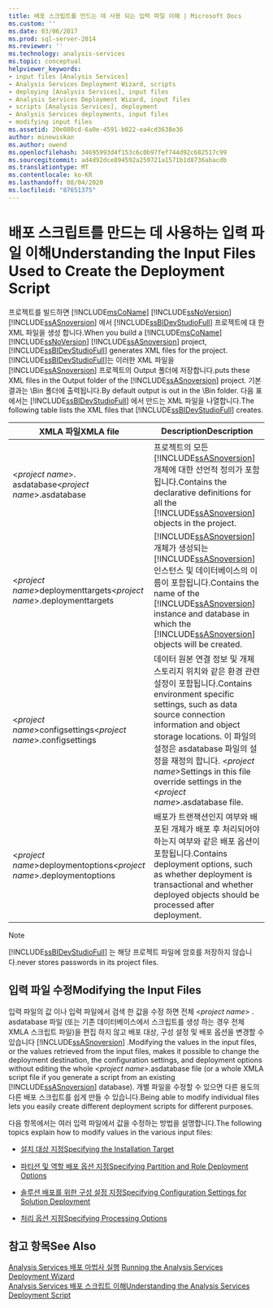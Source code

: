 ```yaml
---
title: 배포 스크립트를 만드는 데 사용 되는 입력 파일 이해 | Microsoft Docs
ms.custom: ''
ms.date: 03/06/2017
ms.prod: sql-server-2014
ms.reviewer: ''
ms.technology: analysis-services
ms.topic: conceptual
helpviewer_keywords:
- input files [Analysis Services]
- Analysis Services Deployment Wizard, scripts
- deploying [Analysis Services], input files
- Analysis Services Deployment Wizard, input files
- scripts [Analysis Services], deployment
- Analysis Services deployments, input files
- modifying input files
ms.assetid: 20e080cd-6a0e-4591-b022-ea4cd3638e36
author: minewiskan
ms.author: owend
ms.openlocfilehash: 34695993d4f153c6c0b97fef744d92c682517c99
ms.sourcegitcommit: ad4d92dce894592a259721a1571b1d8736abacdb
ms.translationtype: MT
ms.contentlocale: ko-KR
ms.lasthandoff: 08/04/2020
ms.locfileid: "87651375"
---
```

# <a name="understanding-the-input-files-used-to-create-the-deployment-script"></a><span data-ttu-id="b7e66-102">배포 스크립트를 만드는 데 사용하는 입력 파일 이해</span><span class="sxs-lookup"><span data-stu-id="b7e66-102">Understanding the Input Files Used to Create the Deployment Script</span></span>
  <span data-ttu-id="b7e66-103">프로젝트를 빌드하면 [!INCLUDE[msCoName](../../includes/msconame-md.md)] [!INCLUDE[ssNoVersion](../../includes/ssnoversion-md.md)] [!INCLUDE[ssASnoversion](../../includes/ssasnoversion-md.md)] 에서 [!INCLUDE[ssBIDevStudioFull](../../includes/ssbidevstudiofull-md.md)] 프로젝트에 대 한 XML 파일을 생성 합니다.</span><span class="sxs-lookup"><span data-stu-id="b7e66-103">When you build a [!INCLUDE[msCoName](../../includes/msconame-md.md)] [!INCLUDE[ssNoVersion](../../includes/ssnoversion-md.md)] [!INCLUDE[ssASnoversion](../../includes/ssasnoversion-md.md)] project, [!INCLUDE[ssBIDevStudioFull](../../includes/ssbidevstudiofull-md.md)] generates XML files for the project.</span></span> [!INCLUDE[ssBIDevStudioFull](../../includes/ssbidevstudiofull-md.md)]<span data-ttu-id="b7e66-104">는 이러한 XML 파일을 [!INCLUDE[ssASnoversion](../../includes/ssasnoversion-md.md)] 프로젝트의 Output 폴더에 저장합니다.</span><span class="sxs-lookup"><span data-stu-id="b7e66-104">puts these XML files in the Output folder of the [!INCLUDE[ssASnoversion](../../includes/ssasnoversion-md.md)] project.</span></span> <span data-ttu-id="b7e66-105">기본 결과는 \Bin 폴더에 출력됩니다.</span><span class="sxs-lookup"><span data-stu-id="b7e66-105">By default output is out in the \Bin folder.</span></span> <span data-ttu-id="b7e66-106">다음 표에서는 [!INCLUDE[ssBIDevStudioFull](../../includes/ssbidevstudiofull-md.md)] 에서 만드는 XML 파일을 나열합니다.</span><span class="sxs-lookup"><span data-stu-id="b7e66-106">The following table lists the XML files that [!INCLUDE[ssBIDevStudioFull](../../includes/ssbidevstudiofull-md.md)] creates.</span></span>  
  
|<span data-ttu-id="b7e66-107">XMLA 파일</span><span class="sxs-lookup"><span data-stu-id="b7e66-107">XMLA file</span></span>|<span data-ttu-id="b7e66-108">Description</span><span class="sxs-lookup"><span data-stu-id="b7e66-108">Description</span></span>|  
|---------------|-----------------|  
|<span data-ttu-id="b7e66-109">\<*project name*>. asdatabase</span><span class="sxs-lookup"><span data-stu-id="b7e66-109">\<*project name*>.asdatabase</span></span>|<span data-ttu-id="b7e66-110">프로젝트의 모든 [!INCLUDE[ssASnoversion](../../includes/ssasnoversion-md.md)] 개체에 대한 선언적 정의가 포함됩니다.</span><span class="sxs-lookup"><span data-stu-id="b7e66-110">Contains the declarative definitions for all the [!INCLUDE[ssASnoversion](../../includes/ssasnoversion-md.md)] objects in the project.</span></span>|  
|<span data-ttu-id="b7e66-111">\<*project name*>deploymenttargets</span><span class="sxs-lookup"><span data-stu-id="b7e66-111">\<*project name*>.deploymenttargets</span></span>|<span data-ttu-id="b7e66-112">[!INCLUDE[ssASnoversion](../../includes/ssasnoversion-md.md)] 개체가 생성되는 [!INCLUDE[ssASnoversion](../../includes/ssasnoversion-md.md)] 인스턴스 및 데이터베이스의 이름이 포함됩니다.</span><span class="sxs-lookup"><span data-stu-id="b7e66-112">Contains the name of the [!INCLUDE[ssASnoversion](../../includes/ssasnoversion-md.md)] instance and database in which the [!INCLUDE[ssASnoversion](../../includes/ssasnoversion-md.md)] objects will be created.</span></span>|  
|<span data-ttu-id="b7e66-113">\<*project name*>configsettings</span><span class="sxs-lookup"><span data-stu-id="b7e66-113">\<*project name*>.configsettings</span></span>|<span data-ttu-id="b7e66-114">데이터 원본 연결 정보 및 개체 스토리지 위치와 같은 환경 관련 설정이 포함됩니다.</span><span class="sxs-lookup"><span data-stu-id="b7e66-114">Contains environment specific settings, such as data source connection information and object storage locations.</span></span> <span data-ttu-id="b7e66-115">이 파일의 설정은 asdatabase 파일의 설정을 재정의 합니다. \<*project name*></span><span class="sxs-lookup"><span data-stu-id="b7e66-115">Settings in this file override settings in the \<*project name*>.asdatabase file.</span></span>|  
|<span data-ttu-id="b7e66-116">\<*project name*>deploymentoptions</span><span class="sxs-lookup"><span data-stu-id="b7e66-116">\<*project name*>.deploymentoptions</span></span>|<span data-ttu-id="b7e66-117">배포가 트랜잭션인지 여부와 배포된 개체가 배포 후 처리되어야 하는지 여부와 같은 배포 옵션이 포함됩니다.</span><span class="sxs-lookup"><span data-stu-id="b7e66-117">Contains deployment options, such as whether deployment is transactional and whether deployed objects should be processed after deployment.</span></span>|  
  
> [!NOTE]  
>  [!INCLUDE[ssBIDevStudioFull](../../includes/ssbidevstudiofull-md.md)] <span data-ttu-id="b7e66-118">는 해당 프로젝트 파일에 암호를 저장하지 않습니다.</span><span class="sxs-lookup"><span data-stu-id="b7e66-118">never stores passwords in its project files.</span></span>  
  
## <a name="modifying-the-input-files"></a><span data-ttu-id="b7e66-119">입력 파일 수정</span><span class="sxs-lookup"><span data-stu-id="b7e66-119">Modifying the Input Files</span></span>  
 <span data-ttu-id="b7e66-120">입력 파일의 값 이나 입력 파일에서 검색 한 값을 수정 하면 전체 \<*project name*> . asdatabase 파일 (또는 기존 데이터베이스에서 스크립트를 생성 하는 경우 전체 XMLA 스크립트 파일)을 편집 하지 않고 배포 대상, 구성 설정 및 배포 옵션을 변경할 수 있습니다 [!INCLUDE[ssASnoversion](../../includes/ssasnoversion-md.md)] .</span><span class="sxs-lookup"><span data-stu-id="b7e66-120">Modifying the values in the input files, or the values retrieved from the input files, makes it possible to change the deployment destination, the configuration settings, and deployment options without editing the whole \<*project name*>.asdatabase file (or a whole XMLA script file if you generate a script from an existing [!INCLUDE[ssASnoversion](../../includes/ssasnoversion-md.md)] database).</span></span> <span data-ttu-id="b7e66-121">개별 파일을 수정할 수 있으면 다른 용도의 다른 배포 스크립트를 쉽게 만들 수 있습니다.</span><span class="sxs-lookup"><span data-stu-id="b7e66-121">Being able to modify individual files lets you easily create different deployment scripts for different purposes.</span></span>  
  
 <span data-ttu-id="b7e66-122">다음 항목에서는 여러 입력 파일에서 값을 수정하는 방법을 설명합니다.</span><span class="sxs-lookup"><span data-stu-id="b7e66-122">The following topics explain how to modify values in the various input files:</span></span>  
  
-   [<span data-ttu-id="b7e66-123">설치 대상 지정</span><span class="sxs-lookup"><span data-stu-id="b7e66-123">Specifying the Installation Target</span></span>](deployment-script-files-specifying-the-installation-target.md)  
  
-   [<span data-ttu-id="b7e66-124">파티션 및 역할 배포 옵션 지정</span><span class="sxs-lookup"><span data-stu-id="b7e66-124">Specifying Partition and Role Deployment Options</span></span>](deployment-script-files-partition-and-role-deployment-options.md)  
  
-   [<span data-ttu-id="b7e66-125">솔루션 배포를 위한 구성 설정 지정</span><span class="sxs-lookup"><span data-stu-id="b7e66-125">Specifying Configuration Settings for Solution Deployment</span></span>](deployment-script-files-solution-deployment-config-settings.md)  
  
-   [<span data-ttu-id="b7e66-126">처리 옵션 지정</span><span class="sxs-lookup"><span data-stu-id="b7e66-126">Specifying Processing Options</span></span>](deployment-script-files-specifying-processing-options.md)  
  
## <a name="see-also"></a><span data-ttu-id="b7e66-127">참고 항목</span><span class="sxs-lookup"><span data-stu-id="b7e66-127">See Also</span></span>  
 <span data-ttu-id="b7e66-128">[Analysis Services 배포 마법사 실행](running-the-analysis-services-deployment-wizard.md) </span><span class="sxs-lookup"><span data-stu-id="b7e66-128">[Running the Analysis Services Deployment Wizard](running-the-analysis-services-deployment-wizard.md) </span></span>  
 [<span data-ttu-id="b7e66-129">Analysis Services 배포 스크립트 이해</span><span class="sxs-lookup"><span data-stu-id="b7e66-129">Understanding the Analysis Services Deployment Script</span></span>](understanding-the-analysis-services-deployment-script.md)  
  
  
